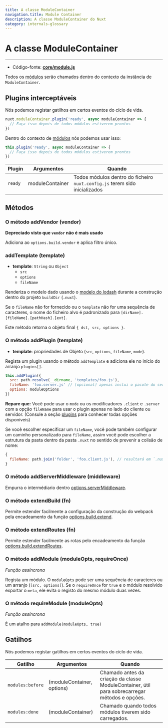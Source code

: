 ```yaml
---
title: A classe ModuleContainer
navigation.title: Module Container
description: A classe ModuleContainer do Nuxt
category: internals-glossary
---
```


# A classe ModuleContainer

---

- Código-fonte: **[core/module.js](https://github.com/nuxt/nuxt.js/blob/dev/packages/core/src/module.js)**

Todos os [módulos](/docs/directory-structure/modules) serão chamados dentro do contexto da instância de `ModuleContainer`.

## Plugins interceptáveis

Nós podemos registar gatilhos em certos eventos do cíclo de vida.

```js
nuxt.moduleContainer.plugin('ready', async moduleContainer => {
  // Faça isso depois de todos módulos estiverem prontos
})
```

Dentro do contexto de [módulos](/docs/directory-structure/modules) nós podemos usar isso:

```js
this.plugin('ready', async moduleContainer => {
  // Faça isso depois de todos módulos estiverem prontos
})
```

| Plugin  | Argumentos      | Quando                                               |
| ------- | --------------- | ---------------------------------------------------- |
| `ready` | moduleContainer | Todos módulos dentro do ficheiro `nuxt.config.js` terem sido inicializados |

## Métodos

### O método addVendor (vendor)

**Depreciado visto que `vendor` não é mais usado**

Adiciona ao `options.build.vendor` e aplica filtro único.

### addTemplate (template)

- **template**: `String` ou `Object`
  - `src`
  - `options`
  - `fileName`

Renderiza o modelo dado usando o [modelo do lodash](https://lodash.com/docs/4.17.4#template) durante a construção dentro do projeto `buildDir` (`.nuxt`).

Se o `fileName` não for fornecido ou o `template` não for uma sequência de caracteres, o nome do ficheiro alvo é padronizado para `[dirName].[fileName].[pathHash].[ext]`.

Este método retorna o objeto final `{ dst, src, options }`.

### O método addPlugin (template)

- **template**: propriedades de Objeto (`src`, `options`, `fileName`, `mode`).

Regista um plugin usando o método `addTemplate` e adiciona ele no início do arranjo `plugins[]`. 

```js
this.addPlugin({
  src: path.resolve(__dirname, 'templates/foo.js'),
  fileName: 'foo.server.js' // [opcional] apenas inclui o pacote do servidor
  options: moduleOptions
})
```

**Repare que:** Você pode usar o `mode` ou os modificadores `.client` e `.server` com a opção `fileName` para usar o plugin apenas no lado do cliente ou servidor. (Consule a seção [plugins](/docs/directory-structure/plugins#nomear-convencionalmente-o-plugin) para conhecer todas opções disponíveis)

Se você escolher especificar um `fileName`, você pode também configurar um caminho personalizado para `fileName`, assim você pode escolher a estrutura da pasta dentro da pasta `.nuxt` no sentido de prevenir a colisão de nome:

```js
{
  fileName: path.join('folder', 'foo.client.js'), // resultará em `.nuxt/folder/foo.client.js`
}
```

### O método addServerMiddleware (middleware)

Empurra o intermédiario dentro [options.serverMiddleware](/docs/configuration-glossary/configuration-servermiddleware).

### O método extendBuild (fn)

Permite estender facilmente a configuração da construção do webpack pela encadeamento da função [options.build.extend](/docs/configuration-glossary/configuration-build#extend).

### O método extendRoutes (fn)

Permite estender facilmente as rotas pelo encadeamento da função [options.build.extendRoutes](/docs/configuration-glossary/configuration-router#extendroutes).

### O método addModule (moduleOpts, requireOnce)

_Função assíncrona_

Regista um módulo. O `moduleOpts` pode ser uma sequência de caracteres ou um arranjo (`[src, options]`). Se o `requireOnce` for `true` e o módulo resolvido exportar o `meta`, ele evita o registo do mesmo módulo duas vezes.

### O método requireModule (moduleOpts)

_Função assíncrona_

É um atalho para `addModule(moduleOpts, true)`

## Gatilhos

Nós podemos registar gatilhos em certos eventos do cíclo de vida.

| Gatilho          | Argumentos                 | Quando                                                          |
| ---------------- | -------------------------- | --------------------------------------------------------------- |
| `modules:before` | (moduleContainer, options) | Chamado antes da criação da classe ModuleContainer, útil para sobrecarregar métodos e opções. |
| `modules:done`   | (moduleContainer)          | Chamado quando todos módulos tiverem sido carregados.           |
